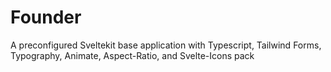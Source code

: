 # Founder
A preconfigured Sveltekit base application with Typescript, Tailwind Forms, Typography, Animate, Aspect-Ratio,  and Svelte-Icons pack
